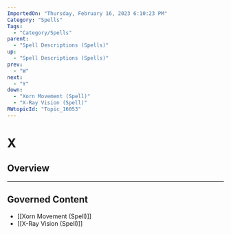 ```yaml
---
ImportedOn: "Thursday, February 16, 2023 6:10:23 PM"
Category: "Spells"
Tags:
  - "Category/Spells"
parent:
  - "Spell Descriptions (Spells)"
up:
  - "Spell Descriptions (Spells)"
prev:
  - "W"
next:
  - "Y"
down:
  - "Xorn Movement (Spell)"
  - "X-Ray Vision (Spell)"
RWtopicId: "Topic_16053"
---
```

# X
## Overview
---
## Governed Content
- [[Xorn Movement (Spell)]]
- [[X-Ray Vision (Spell)]]


